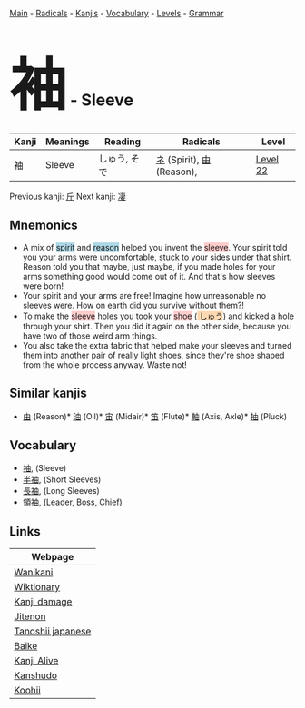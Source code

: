 <style> bigfont {font-size: 100px}</style>
[Main](../README.md) -
[Radicals](../radicals.md) -
[Kanjis](../kanjis.md) -
[Vocabulary](../vocabulary.md) -
[Levels](../levels.md) -
[Grammar](../grammar.md)
# <bigfont> 袖</bigfont> - Sleeve 

| Kanji | Meanings | Reading | Radicals | Level |
| --- | --- | --- | --- | --- |
| 袖 | Sleeve | しゅう, そで | [ネ](../radicals/ネ.md) (Spirit), [由](../radicals/由.md) (Reason),  | [Level 22](../levels/wk_level22.md) |

Previous kanji: [斤](斤.md) Next kanji: [凄](凄.md) 

## Mnemonics
 * A mix of <span style="background-color:#ADD8E6"> spirit</span> and <span style="background-color:#ADD8E6"> reason</span> helped you invent the <span style="background-color:#ffcccb"> sleeve</span>. Your spirit told you your arms were uncomfortable, stuck to your sides under that shirt. Reason told you that maybe, just maybe, if you made holes for your arms something good would come out of it. And that's how sleeves were born!
* Your spirit and your arms are free! Imagine how unreasonable no sleeves were. How on earth did you survive without them?!
* To make the <span style="background-color:#ffcccb"> sleeve</span> holes you took your <span style="background-color:#ffcccb"> shoe</span> (<span style="background-color:#fed8b1"> [しゅう](https://jisho.org/search/しゅう)</span>) and kicked a hole through your shirt. Then you did it again on the other side, because you have two of those weird arm things.
* You also take the extra fabric that helped make your sleeves and turned them into another pair of really light shoes, since they're shoe shaped from the whole process anyway. Waste not!


## Similar kanjis
 * [由](由.md) (Reason)* [油](油.md) (Oil)* [宙](宙.md) (Midair)* [笛](笛.md) (Flute)* [軸](軸.md) (Axis, Axle)* [抽](抽.md) (Pluck)


## Vocabulary
 * [袖](../vocabulary/袖.md), (Sleeve)
* [半袖](../vocabulary/袖.md), (Short Sleeves)
* [長袖](../vocabulary/袖.md), (Long Sleeves)
* [領袖](../vocabulary/袖.md), (Leader, Boss, Chief)



## Links 

| Webpage |
| --- |
| [Wanikani          ](https://www.wanikani.com/kanji/袖) |
| [Wiktionary        ](https://en.wiktionary.org/wiki/袖) |
| [Kanji damage      ](http://www.kanjidamage.com/kanji/search?utf8=✓&q=袖) |
| [Jitenon           ](https://jitenon.com/kanji/袖) |
| [Tanoshii japanese ](https://www.tanoshiijapanese.com/dictionary/kanji.cfm?k=袖) |
| [Baike             ](https://baike.baidu.com/item/袖) |
| [Kanji Alive       ](https://app.kanjialive.com/袖) |
| [Kanshudo          ](https://www.kanshudo.com/searchmn?q=袖) |
| [Koohii            ](https://kanji.koohii.com/study/kanji/袖) |
